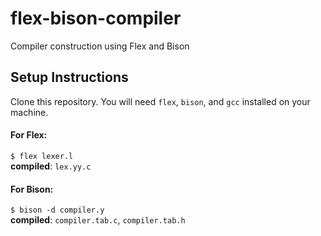 # flex-bison-compiler
Compiler construction using Flex and Bison

## Setup Instructions
Clone this repository. You will need `flex`, `bison`, and `gcc` installed on your machine.

#### For Flex:
`$ flex lexer.l`
<br />
**compiled**: `lex.yy.c`

#### For Bison:
`$ bison -d compiler.y`
<br />
**compiled**: `compiler.tab.c`, `compiler.tab.h`
